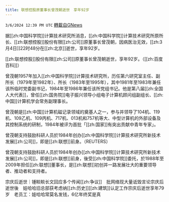 ```yaml
---
title: 联想控股原董事长曾茂朝逝世　享年92岁
---
```

`3/6/2024 12:39 PM UTC` [轉載自GNews](https://gnews.org/articles/2370619)

据[[zh:中国科学院]]计算技术研究所消息，[[zh:中国科学院]]计算技术研究所原所长、[[zh:联想控股]]股份有限[[zh:公司]]原董事长曾茂朝，因病医治无效，[[zh:3月4日]]22时48分在[[zh:北京]]逝世，享年92岁。

[[zh:联想控股]]股份有限[[zh:公司]]原董事长曾茂朝逝世，享年92岁。（[[zh:百度百科]]）

曾茂朝1957年加入[[zh:中国科学院]]计算技术研究所，历任第六研究室主任、副所长（1979年至1982年）、所长（1983年至1995年），其中1981年至1983年兼任该所临时党委副书记，1984年至1986年兼任该所党组书记。他是第八届[[zh:全国人大代表]]，曾任[[zh:国务院]]电子振兴领导小组电子计算机顾问组副组长、[[zh:中国]]计算机学会常务副理事长。

曾茂朝是[[zh:中国]]计算机磁记录领域的奠基人之一，参与并领导了104机、119机、109乙机、109丙机、717机、013机和757机等大、中型计算机的外部设备及其控制系统的研制，1984年被评为首批「[[zh:国家]]有突出贡献中青年专家」。

曾茂朝支持鼓励科研人员於1984年创办[[zh:中国科学院]]计算技术研究所新技术发展[[zh:公司]]，即是[[zh:联想]]前身。（REUTERS）

曾茂朝支持鼓励科研人员於1984年创办[[zh:中国科学院]]计算技术研究所新技术发展[[zh:公司]]，即是[[zh:联想]]前身，後受[[zh:中国科学院]]委托，於1988年至2009年担任[[zh:联想]]董事长，是[[zh:联想]]初创并一路发展壮大的重要领导者、推动者和支持者。

宗庆后逝世｜锺睒睒长文回应多个传闻[[zh:争议]]　批网络现大量诋毁言论宗庆后逝世後　娃哈哈旧总部获考虑纳[[zh:历史]][[zh:建筑]]认定工作宗庆后逝世享年79岁　老员工：娃哈哈常莫名发钱，6亿年终奖是真
